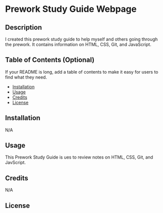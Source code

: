 # Prework Study Guide Webpage

## Description

I created this prework study guide to help myself and others going through the prework. It contains information on HTML, CSS, Git, and JavaScript.

## Table of Contents (Optional)

If your README is long, add a table of contents to make it easy for users to find what they need.

- [Installation](#installation)
- [Usage](#usage)
- [Credits](#credits)
- [License](#license)

## Installation

N/A

## Usage

This Prework Study Guide is ues to review notes on HTML, CSS, Git, and JavScript.

## Credits

N/A

## License


